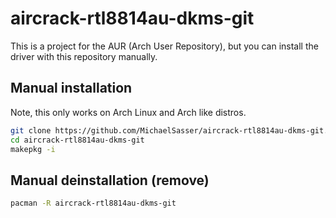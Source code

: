 # aircrack-rtl8814au-dkms-git

This is a project for the AUR (Arch User Repository), but you can install the driver with this repository manually.

## Manual installation

Note, this only works on Arch Linux and Arch like distros.

```bash
git clone https://github.com/MichaelSasser/aircrack-rtl8814au-dkms-git.git
cd aircrack-rtl8814au-dkms-git
makepkg -i
```

## Manual deinstallation (remove)

```bash
pacman -R aircrack-rtl8814au-dkms-git
```
